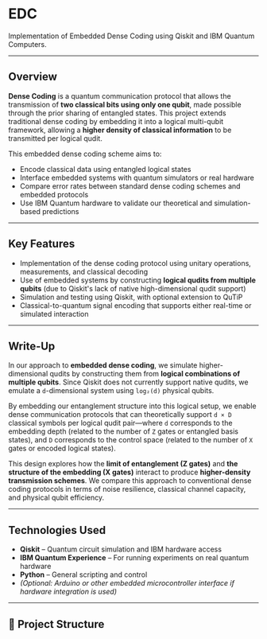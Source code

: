 # EDC  
Implementation of Embedded Dense Coding using Qiskit and IBM Quantum Computers.

---

## Overview

**Dense Coding** is a quantum communication protocol that allows the transmission of **two classical bits using only one qubit**, made possible through the prior sharing of entangled states. This project extends traditional dense coding by embedding it into a logical multi-qubit framework, allowing a **higher density of classical information** to be transmitted per logical qudit.

This embedded dense coding scheme aims to:
- Encode classical data using entangled logical states
- Interface embedded systems with quantum simulators or real hardware
- Compare error rates between standard dense coding schemes and embedded protocols
- Use IBM Quantum hardware to validate our theoretical and simulation-based predictions

---

## Key Features

-  Implementation of the dense coding protocol using unitary operations, measurements, and classical decoding
-  Use of embedded systems by constructing **logical qudits from multiple qubits** (due to Qiskit's lack of native high-dimensional qudit support)
-  Simulation and testing using Qiskit, with optional extension to QuTiP
-  Classical-to-quantum signal encoding that supports either real-time or simulated interaction

---

## Write-Up

In our approach to **embedded dense coding**, we simulate higher-dimensional qudits by constructing them from **logical combinations of multiple qubits**. Since Qiskit does not currently support native qudits, we emulate a `d`-dimensional system using `log₂(d)` physical qubits.

By embedding our entanglement structure into this logical setup, we enable dense communication protocols that can theoretically support `d × D` classical symbols per logical qudit pair—where `d` corresponds to the embedding depth (related to the number of `Z` gates or entangled basis states), and `D` corresponds to the control space (related to the number of `X` gates or encoded logical states).

This design explores how the **limit of entanglement (Z gates)** and **the structure of the embedding (X gates)** interact to produce **higher-density transmission schemes**. We compare this approach to conventional dense coding protocols in terms of noise resilience, classical channel capacity, and physical qubit efficiency.

---

## Technologies Used

- **Qiskit** – Quantum circuit simulation and IBM hardware access
- **IBM Quantum Experience** – For running experiments on real quantum hardware
- **Python** – General scripting and control
- *(Optional: Arduino or other embedded microcontroller interface if hardware integration is used)*

---

## 📁 Project Structure

